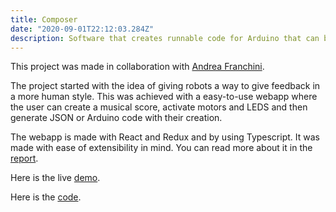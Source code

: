 ```yaml
---
title: Composer
date: "2020-09-01T22:12:03.284Z"
description: Software that creates runnable code for Arduino that can be used to make music, activate motors and turn on LEDS. 
---
```


This project was made in collaboration with [Andrea Franchini](https://andreafranchini.com).


The project started with the idea of giving robots a way to give feedback in a more human style.
This was achieved with a easy-to-use webapp where the user can create a musical score, activate motors and LEDS and then generate JSON or Arduino code with their creation.

The webapp is made with React and Redux and by using Typescript. It was made with ease of extensibility in mind. You can read more about it in the [report](https://github.com/QUB3X/composer/blob/master/Report.pdf).

Here is the live [demo](https://composer.netlify.app).

Here is the [code](https://github.com/QUB3X/composer).


